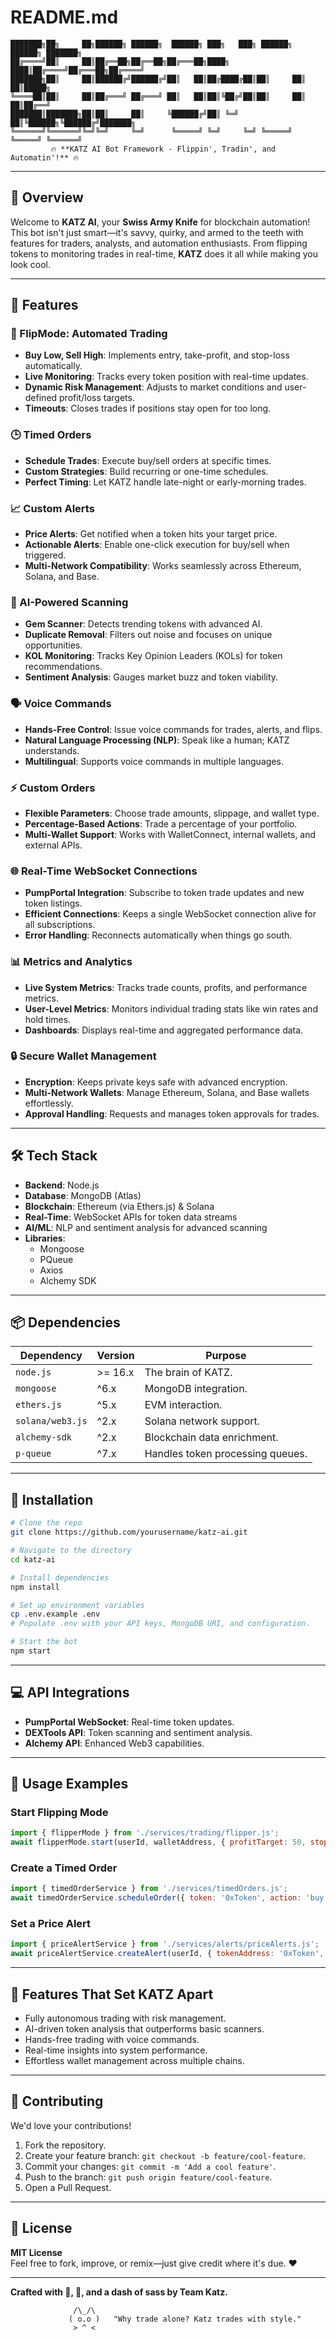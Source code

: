 # **README.md**

```plaintext
███████╗██╗     ██╗██████╗ ██████╗  ██████╗ ███╗   ███╗ ██████╗ ██████╗ ███████╗
██╔════╝██║     ██║██╔══██╗██╔══██╗██╔═══██╗████╗ ████║██╔════╝██╔═══██╗██╔════╝
███████╗██║     ██║██████╔╝██████╔╝██║   ██║██╔████╔██║██║     ██║   ██║█████╗  
╚════██║██║     ██║██╔═══╝ ██╔═══╝ ██║   ██║██║╚██╔╝██║██║     ██║   ██║██╔══╝  
███████║███████╗██║██║     ██║     ╚██████╔╝██║ ╚═╝ ██║╚██████╗╚██████╔╝███████╗
╚══════╝╚══════╝╚═╝╚═╝     ╚═╝      ╚═════╝ ╚═╝     ╚═╝ ╚═════╝ ╚═════╝ ╚══════╝
         🔥 **KATZ AI Bot Framework - Flippin', Tradin', and Automatin'!** 🔥
```

---

## **📖 Overview**

Welcome to **KATZ AI**, your **Swiss Army Knife** for blockchain automation! This bot isn't just smart—it's savvy, quirky, and armed to the teeth with features for traders, analysts, and automation enthusiasts. From flipping tokens to monitoring trades in real-time, **KATZ** does it all while making you look cool.

---

## **🚀 Features**

### **🎯 FlipMode: Automated Trading**
- **Buy Low, Sell High**: Implements entry, take-profit, and stop-loss automatically.  
- **Live Monitoring**: Tracks every token position with real-time updates.  
- **Dynamic Risk Management**: Adjusts to market conditions and user-defined profit/loss targets.  
- **Timeouts**: Closes trades if positions stay open for too long.

### **🕒 Timed Orders**
- **Schedule Trades**: Execute buy/sell orders at specific times.  
- **Custom Strategies**: Build recurring or one-time schedules.  
- **Perfect Timing**: Let KATZ handle late-night or early-morning trades.

### **📈 Custom Alerts**
- **Price Alerts**: Get notified when a token hits your target price.  
- **Actionable Alerts**: Enable one-click execution for buy/sell when triggered.  
- **Multi-Network Compatibility**: Works seamlessly across Ethereum, Solana, and Base.

### **🔮 AI-Powered Scanning**
- **Gem Scanner**: Detects trending tokens with advanced AI.  
- **Duplicate Removal**: Filters out noise and focuses on unique opportunities.  
- **KOL Monitoring**: Tracks Key Opinion Leaders (KOLs) for token recommendations.  
- **Sentiment Analysis**: Gauges market buzz and token viability.

### **🗣️ Voice Commands**
- **Hands-Free Control**: Issue voice commands for trades, alerts, and flips.  
- **Natural Language Processing (NLP)**: Speak like a human; KATZ understands.  
- **Multilingual**: Supports voice commands in multiple languages.

### **⚡ Custom Orders**
- **Flexible Parameters**: Choose trade amounts, slippage, and wallet type.  
- **Percentage-Based Actions**: Trade a percentage of your portfolio.  
- **Multi-Wallet Support**: Works with WalletConnect, internal wallets, and external APIs.

### **🌐 Real-Time WebSocket Connections**
- **PumpPortal Integration**: Subscribe to token trade updates and new token listings.  
- **Efficient Connections**: Keeps a single WebSocket connection alive for all subscriptions.  
- **Error Handling**: Reconnects automatically when things go south.

### **📊 Metrics and Analytics**
- **Live System Metrics**: Tracks trade counts, profits, and performance metrics.  
- **User-Level Metrics**: Monitors individual trading stats like win rates and hold times.  
- **Dashboards**: Displays real-time and aggregated performance data.  

### **🔒 Secure Wallet Management**
- **Encryption**: Keeps private keys safe with advanced encryption.  
- **Multi-Network Wallets**: Manage Ethereum, Solana, and Base wallets effortlessly.  
- **Approval Handling**: Requests and manages token approvals for trades.

---

## **🛠️ Tech Stack**

- **Backend**: Node.js  
- **Database**: MongoDB (Atlas)  
- **Blockchain**: Ethereum (via Ethers.js) & Solana  
- **Real-Time**: WebSocket APIs for token data streams  
- **AI/ML**: NLP and sentiment analysis for advanced scanning  
- **Libraries**:  
  - Mongoose  
  - PQueue  
  - Axios  
  - Alchemy SDK  

---

## **📦 Dependencies**

| Dependency      | Version | Purpose                                  |
|------------------|---------|------------------------------------------|
| `node.js`       | >= 16.x | The brain of KATZ.                       |
| `mongoose`      | ^6.x    | MongoDB integration.                     |
| `ethers.js`     | ^5.x    | EVM interaction.                         |
| `solana/web3.js`| ^2.x    | Solana network support.                  |
| `alchemy-sdk`   | ^2.x    | Blockchain data enrichment.              |
| `p-queue`       | ^7.x    | Handles token processing queues.         |

---

## **📜 Installation**

```bash
# Clone the repo
git clone https://github.com/yourusername/katz-ai.git

# Navigate to the directory
cd katz-ai

# Install dependencies
npm install

# Set up environment variables
cp .env.example .env
# Populate .env with your API keys, MongoDB URI, and configuration.

# Start the bot
npm start
```

---

## **💻 API Integrations**

- **PumpPortal WebSocket**: Real-time token updates.  
- **DEXTools API**: Token scanning and sentiment analysis.  
- **Alchemy API**: Enhanced Web3 capabilities.

---

## **📜 Usage Examples**

### **Start Flipping Mode**
```javascript
import { flipperMode } from './services/trading/flipper.js';
await flipperMode.start(userId, walletAddress, { profitTarget: 50, stopLoss: 10 });
```

### **Create a Timed Order**
```javascript
import { timedOrderService } from './services/timedOrders.js';
await timedOrderService.scheduleOrder({ token: '0xToken', action: 'buy', time: '2024-12-25T00:00:00Z' });
```

### **Set a Price Alert**
```javascript
import { priceAlertService } from './services/alerts/priceAlerts.js';
await priceAlertService.createAlert(userId, { tokenAddress: '0xToken', targetPrice: 100, condition: 'above' });
```

---

## **🎯 Features That Set KATZ Apart**

- Fully autonomous trading with risk management.
- AI-driven token analysis that outperforms basic scanners.
- Hands-free trading with voice commands.
- Real-time insights into system performance.
- Effortless wallet management across multiple chains.

---

## **🤝 Contributing**

We'd love your contributions!  

1. Fork the repository.  
2. Create your feature branch: `git checkout -b feature/cool-feature`.  
3. Commit your changes: `git commit -m 'Add a cool feature'`.  
4. Push to the branch: `git push origin feature/cool-feature`.  
5. Open a Pull Request.  

---

## **📜 License**

**MIT License**  
Feel free to fork, improve, or remix—just give credit where it's due. ❤️

---

**Crafted with 🤖, 🧠, and a dash of sass by Team Katz.**
```plaintext
              /\_/\
             ( o.o )   "Why trade alone? Katz trades with style."
              > ^ <
```